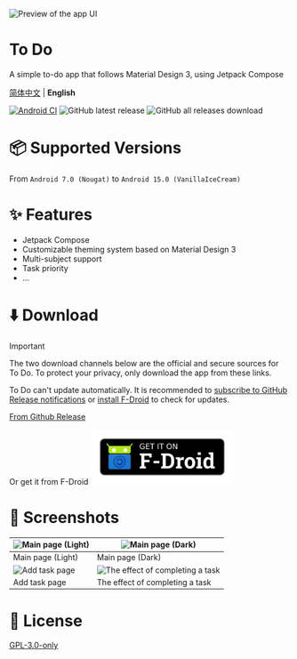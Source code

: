 ![Preview of the app UI](https://s2.loli.net/2025/02/17/SIeA9KaGFZkl4BX.png)
# To Do
A simple to-do app that follows Material Design 3, using Jetpack Compose

[简体中文](https://github.com/Super12138/ToDo/blob/main/README.md) | **English**

[![Android CI](https://github.com/Super12138/ToDo/actions/workflows/android_ci.yml/badge.svg)](https://github.com/Super12138/ToDo/actions/workflows/android_ci.yml)
![GitHub latest release](https://img.shields.io/github/v/release/Super12138/ToDo?style=flat-square)
![GitHub all releases download](https://img.shields.io/github/downloads/Super12138/ToDo/total?style=flat-square)

# 📦 Supported Versions
From `Android 7.0 (Nougat)` to `Android 15.0 (VanillaIceCream)`

# ✨ Features
- Jetpack Compose
- Customizable theming system based on Material Design 3
- Multi-subject support
- Task priority
- ...

# ⬇️ Download
> [!IMPORTANT]
> The two download channels below are the official and secure sources for To Do. To protect your privacy, only download the app from these links.
>
> To Do can't update automatically. It is recommended to [subscribe to GitHub Release notifications](https://docs.github.com/en/account-and-profile/managing-subscriptions-and-notifications-on-github/setting-up-notifications/configuring-notifications#configuring-your-watch-settings-for-an-individual-repository) or [install F-Droid](https://f-droid.org/) to check for updates.

[From Github Release](https://github.com/Super12138/ToDo/releases/)

Or get it from F-Droid
[<img src="./art/get-it-on-fdroid.png" height="100" />](https://f-droid.org/packages/cn.super12138.todo)


# 📸 Screenshots
| ![Main page (Light)](https://s2.loli.net/2025/02/17/WB3sP8uckvYJCIi.png) | ![Main page (Dark)](https://s2.loli.net/2025/02/17/ty3ZwjbOkBgFLsf.png) |
| --- | --- |
| Main page (Light) | Main page (Dark) |
| ![Add task page](https://s2.loli.net/2025/02/17/97L2uhKlA3Q8d4P.png) | ![The effect of completing a task](https://s2.loli.net/2025/02/17/9FRKx72DqVBtnfX.png) |
| Add task page | The effect of completing a task |

# 📃 License
[GPL-3.0-only](https://github.com/Super12138/ToDo/blob/main/LICENSE)